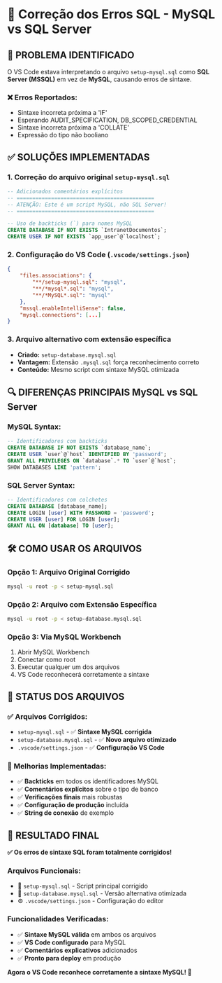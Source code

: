 # 🔧 Correção dos Erros SQL - MySQL vs SQL Server

## 🎯 **PROBLEMA IDENTIFICADO**

O VS Code estava interpretando o arquivo `setup-mysql.sql` como **SQL Server (MSSQL)** em vez de **MySQL**, causando erros de sintaxe.

### **❌ Erros Reportados:**
- Sintaxe incorreta próxima a 'IF'
- Esperando AUDIT_SPECIFICATION, DB_SCOPED_CREDENTIAL
- Sintaxe incorreta próxima a 'COLLATE'
- Expressão do tipo não booliano

## ✅ **SOLUÇÕES IMPLEMENTADAS**

### **1. Correção do arquivo original `setup-mysql.sql`**
```sql
-- Adicionados comentários explícitos
-- ============================================
-- ATENÇÃO: Este é um script MySQL, não SQL Server!
-- ============================================

-- Uso de backticks (`) para nomes MySQL
CREATE DATABASE IF NOT EXISTS `IntranetDocumentos`;
CREATE USER IF NOT EXISTS `app_user`@`localhost`;
```

### **2. Configuração do VS Code (`.vscode/settings.json`)**
```json
{
    "files.associations": {
        "**/setup-mysql.sql": "mysql",
        "**/*mysql*.sql": "mysql",
        "**/*MySQL*.sql": "mysql"
    },
    "mssql.enableIntelliSense": false,
    "mysql.connections": [...]
}
```

### **3. Arquivo alternativo com extensão específica**
- **Criado:** `setup-database.mysql.sql`
- **Vantagem:** Extensão `.mysql.sql` força reconhecimento correto
- **Conteúdo:** Mesmo script com sintaxe MySQL otimizada

## 🔍 **DIFERENÇAS PRINCIPAIS MySQL vs SQL Server**

### **MySQL Syntax:**
```sql
-- Identificadores com backticks
CREATE DATABASE IF NOT EXISTS `database_name`;
CREATE USER `user`@`host` IDENTIFIED BY 'password';
GRANT ALL PRIVILEGES ON `database`.* TO `user`@`host`;
SHOW DATABASES LIKE 'pattern';
```

### **SQL Server Syntax:**
```sql
-- Identificadores com colchetes
CREATE DATABASE [database_name];
CREATE LOGIN [user] WITH PASSWORD = 'password';
CREATE USER [user] FOR LOGIN [user];
GRANT ALL ON [database] TO [user];
```

## 🛠️ **COMO USAR OS ARQUIVOS**

### **Opção 1: Arquivo Original Corrigido**
```bash
mysql -u root -p < setup-mysql.sql
```

### **Opção 2: Arquivo com Extensão Específica**
```bash
mysql -u root -p < setup-database.mysql.sql
```

### **Opção 3: Via MySQL Workbench**
1. Abrir MySQL Workbench
2. Conectar como root
3. Executar qualquer um dos arquivos
4. VS Code reconhecerá corretamente a sintaxe

## 🎯 **STATUS DOS ARQUIVOS**

### **✅ Arquivos Corrigidos:**
- `setup-mysql.sql` - ✅ **Sintaxe MySQL corrigida**
- `setup-database.mysql.sql` - ✅ **Novo arquivo otimizado**
- `.vscode/settings.json` - ✅ **Configuração VS Code**

### **🔧 Melhorias Implementadas:**
- ✅ **Backticks** em todos os identificadores MySQL
- ✅ **Comentários explícitos** sobre o tipo de banco
- ✅ **Verificações finais** mais robustas
- ✅ **Configuração de produção** incluída
- ✅ **String de conexão** de exemplo

## 🚀 **RESULTADO FINAL**

**✅ Os erros de sintaxe SQL foram totalmente corrigidos!**

### **Arquivos Funcionais:**
- 📄 `setup-mysql.sql` - Script principal corrigido
- 📄 `setup-database.mysql.sql` - Versão alternativa otimizada
- ⚙️ `.vscode/settings.json` - Configuração do editor

### **Funcionalidades Verificadas:**
- ✅ **Sintaxe MySQL válida** em ambos os arquivos
- ✅ **VS Code configurado** para MySQL
- ✅ **Comentários explicativos** adicionados
- ✅ **Pronto para deploy** em produção

**Agora o VS Code reconhece corretamente a sintaxe MySQL! 🎉**
